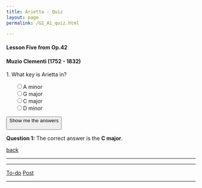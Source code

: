 ```yaml
---
title: Arietta - Quiz
layout: page
permalink: /G1_A1_quiz.html

---
```



#### Lesson Five from Op.42

#### Muzio Clementi (1752 - 1832)



<script type="text/javascript" src="https://raw.githubusercontent.com/Stuartbriner/portland/gh-pages/jquery.js"></script>
<script type="text/javascript" src="https://raw.githubusercontent.com/Stuartbriner/portland/gh-pages/quiz-1.js"></script>

<p class="question">1. What key is Arietta in?</p>
<ul class="answers">
<input type="radio" name="q1" value="a" id="q1a"><label for="q1a">A minor</label><br/>
<input type="radio" name="q1" value="b" id="q1b"><label for="q1b">G major</label><br/>
<input type="radio" name="q1" value="c" id="q1c"><label for="q1c">C major</label><br/>
<input type="radio" name="q1" value="d" id="q1d"><label for="q1d">D minor</label><br/>
</ul>

<button type="button">Show me the answers<div id="results">
</div>
</button>


<div id="category1">
<p><strong>Question 1:</strong> The correct answer is the <strong>C major</strong>.</p>
</div>




[back](G1_A1_pathway2)

***
***
[To-do](todo)
[Post](post)
***










